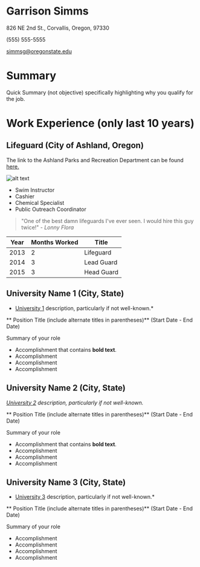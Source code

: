 # Garrison Simms

826 NE 2nd St., Corvallis, Oregon, 97330

(555) 555-5555

simmsg@oregonstate.edu

# Summary

Quick Summary (not objective) specifically highlighting why you qualify for the job.

# Work Experience (only last 10 years)

## Lifeguard (City of Ashland, Oregon)

The link to the Ashland Parks and Recreation Department can be found [here.](http://www.ashland.or.us/SectionIndex.asp?SectionID=426)

![alt text](http://www.ashland.or.us/images/imagemanager/DMpoolShadeStructure2013.gif)

- Swim Instructor
- Cashier
- Chemical Specialist
- Public Outreach Coordinator

>"One of the best damn lifeguards I've ever seen.  I would hire this guy twice!" - *Lonny Flora*

| Year | Months Worked | Title |
|---|---|---|
| 2013 | 2 | Lifeguard |
| 2014 | 3 | Lead Guard |
| 2015 | 3 | Head Guard |

## University Name 1 (City, State)

* [University 1][] description, particularly if not well-known.*

** Position Title (include alternate titles in parentheses)** (Start Date - End Date)

Summary of your role

- Accomplishment that contains **bold text**.
- Accomplishment
- Accomplishment
- Accomplishment

## University Name 2 (City, State)
*[University 2][] description, particularly if not well-known.*

** Position Title (include alternate titles in parentheses)** (Start Date - End Date)

Summary of your role

- Accomplishment that contains **bold text**.
- Accomplishment
- Accomplishment
- Accomplishment

## University Name 3 (City, State)
* [University 3][] description, particularly if not well-known.*

** Position Title (include alternate titles in parentheses)** (Start Date - End Date)

Summary of your role

- Accomplishment
- Accomplishment
- Accomplishment
- Accomplishment


[University 1]: http://www.univ1.edu
[University 2]: http://www.univ2.edu
[University 3]: http://www.univ3.edu
